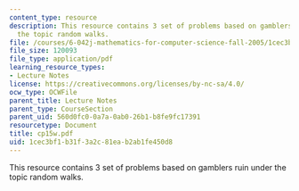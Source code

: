 ```yaml
---
content_type: resource
description: This resource contains 3 set of problems based on gamblers ruin under
  the topic random walks.
file: /courses/6-042j-mathematics-for-computer-science-fall-2005/1cec3bf1b31f3a2c81eab2ab1fe450d8_cp15w.pdf
file_size: 120093
file_type: application/pdf
learning_resource_types:
- Lecture Notes
license: https://creativecommons.org/licenses/by-nc-sa/4.0/
ocw_type: OCWFile
parent_title: Lecture Notes
parent_type: CourseSection
parent_uid: 560d0fc0-0a7a-0ab0-26b1-b8fe9fc17391
resourcetype: Document
title: cp15w.pdf
uid: 1cec3bf1-b31f-3a2c-81ea-b2ab1fe450d8
---
```

This resource contains 3 set of problems based on gamblers ruin under the topic random walks.